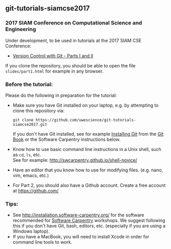 
## git-tutorials-siamcse2017

### 2017 SIAM Conference on Computational Science and Engineering

Under development, to be used in tutorials at the 2017 SIAM CSE Conference:

 - [Version Control with Git - Parts I and II](http://meetings.siam.org/sess/dsp_programsess.cfm?SESSIONCODE=61491)

If you clone the repository, you should be able to open the file
`slides/part1.html` for example in any browser.

### Before the tutorial:

Please do the following in preparation for the tutorial:

 - Make sure you have Git installed on your laptop, e.g. by attempting to clone this repository via:
 
   ```
   git clone https://github.com/uwescience/git-tutorials-siamcse2017.git
   ```
   If you don't have Git installed, see for example [Installing Git](https://git-scm.com/book/en/v2/Getting-Started-Installing-Git) from the [Git Book](https://git-scm.com/) or the Software Carpentry instructions below.
   
 - Know how to use basic command line instructions in a Unix shell, such as `cd`, `ls`, etc.  
   See for example: http://swcarpentry.github.io/shell-novice/
   
 - Have an editor that you know how to use for modifying files. (e.g. nano, vim, emacs, etc.)
 
 - For Part 2, you should also have a Github account.  Create a free account at https://github.com/
 
### Tips:

 - See http://installation.software-carpentry.org/ for the software recommended for [Software Carpentry](https://software-carpentry.org/about/) workshops.  We suggest following this if you don't have Git, bash, editors, etc. (especially if you are using a Windows laptop).
 - If you have a MacBook, you will need to install Xcode in order for command line tools to work.
   
